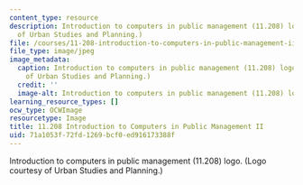 ```yaml
---
content_type: resource
description: Introduction to computers in public management (11.208) logo. (Logo courtesy
  of Urban Studies and Planning.)
file: /courses/11-208-introduction-to-computers-in-public-management-ii-january-iap-2002/71a1053f72fd1269bcf0ed916173388f_11-208iap02.jpg
file_type: image/jpeg
image_metadata:
  caption: Introduction to computers in public management (11.208) logo. (Logo courtesy
    of Urban Studies and Planning.)
  credit: ''
  image-alt: Introduction to computers in public management (11.208) logo.
learning_resource_types: []
ocw_type: OCWImage
resourcetype: Image
title: 11.208 Introduction to Computers in Public Management II
uid: 71a1053f-72fd-1269-bcf0-ed916173388f
---
```

Introduction to computers in public management (11.208) logo. (Logo courtesy of Urban Studies and Planning.)

